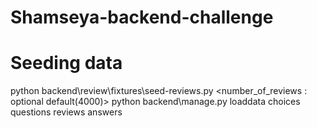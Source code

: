 # Shamseya-backend-challenge

# Seeding data
python backend\review\fixtures\seed-reviews.py <number_of_reviews : optional default(4000)>
python backend\manage.py loaddata choices questions reviews answers